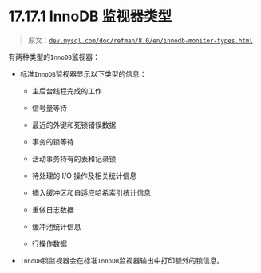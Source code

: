 # 17.17.1 InnoDB 监视器类型

> 原文：[`dev.mysql.com/doc/refman/8.0/en/innodb-monitor-types.html`](https://dev.mysql.com/doc/refman/8.0/en/innodb-monitor-types.html)

有两种类型的`InnoDB`监视器：

+   标准`InnoDB`监视器显示以下类型的信息：

    +   主后台线程完成的工作

    +   信号量等待

    +   最近的外键和死锁错误数据

    +   事务的锁等待

    +   活动事务持有的表和记录锁

    +   待处理的 I/O 操作及相关统计信息

    +   插入缓冲区和自适应哈希索引统计信息

    +   重做日志数据

    +   缓冲池统计信息

    +   行操作数据

+   `InnoDB`锁监视器会在标准`InnoDB`监视器输出中打印额外的锁信息。
